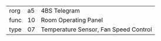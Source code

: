 
|    |   |   |
| -- | - | - |
| rorg | a5 | 4BS Telegram |
| func | 10 | Room Operating Panel |
| type | 07 | Temperature Sensor, Fan Speed Control |
